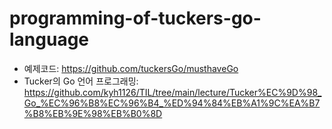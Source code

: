 # programming-of-tuckers-go-language
- 예제코드: https://github.com/tuckersGo/musthaveGo
- Tucker의 Go 언어 프로그래밍: https://github.com/kyh1126/TIL/tree/main/lecture/Tucker%EC%9D%98_Go_%EC%96%B8%EC%96%B4_%ED%94%84%EB%A1%9C%EA%B7%B8%EB%9E%98%EB%B0%8D
